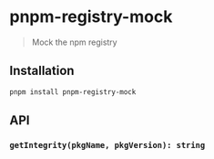 # pnpm-registry-mock

> Mock the npm registry

## Installation

```sh
pnpm install pnpm-registry-mock
```

## API

### `getIntegrity(pkgName, pkgVersion): string`
